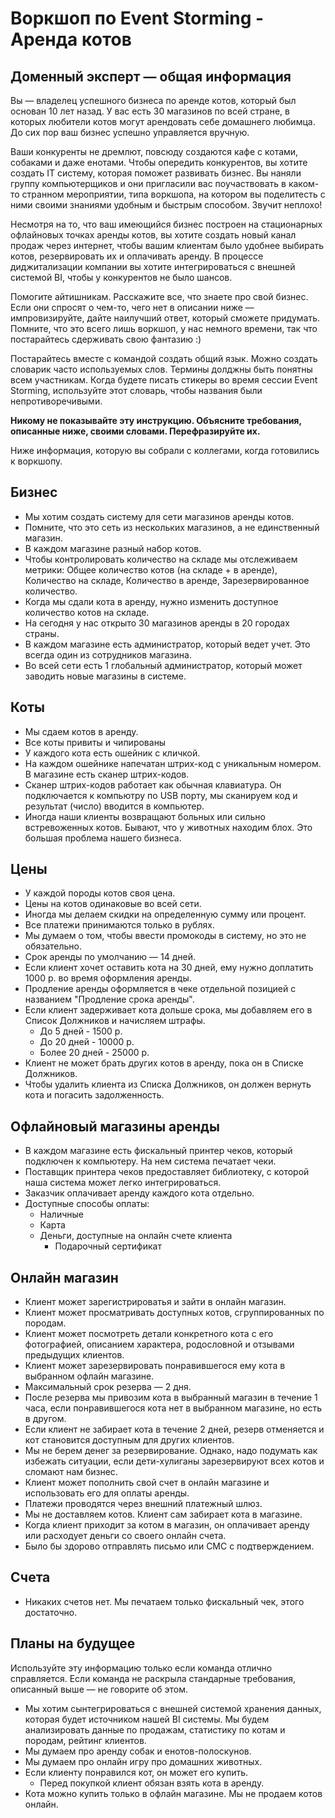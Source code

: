# Воркшоп по Event Storming - Аренда котов

## Доменный эксперт — общая информация

Вы — владелец успешного бизнеса по аренде котов, который был основан 10 лет назад. У вас есть 30 магазинов по всей стране, в которых любители котов могут арендовать себе домашнего любимца. До сих пор ваш бизнес успешно управляется вручную.

Ваши конкуренты не дремлют, повсюду создаются кафе с котами, собаками и даже енотами. Чтобы опередить конкурентов, вы хотите создать IT систему, которая поможет развивать бизнес. Вы наняли группу компьютерщиков и они пригласили вас поучаствовать в каком-то странном мероприятии, типа воркшопа, на котором вы поделитесть с ними своими знаниями удобным и быстрым способом. Звучит неплохо!

Несмотря на то, что ваш имеющийся бизнес построен на стационарных офлайновых точках аренды котов, вы хотите создать новый канал продаж через интернет, чтобы вашим клиентам было удобнее выбирать котов, резервировать их и оплачивать аренду. В процессе диджитализации компании вы хотите интегрироваться с внешней системой BI, чтобы у конкурентов не было шансов.
 
Помогите айтишникам. Расскажите все, что знаете про свой бизнес. Если они спросят о чем-то, чего нет в описании ниже — импровизируйте, дайте наилучший ответ, который сможете придумать. Помните, что это всего лишь воркшоп, у нас немного времени, так что постарайтесь сдерживать свою фантазию :)

Постарайтесь вместе с командой создать общий язык. Можно создать словарик часто используемых слов. Термины долджны быть понятны всем участникам. Когда будете писать стикеры во время сессии Event Storming, используйте этот словарь, чтобы названия были непротиворечивыми.

__Никому не показывайте эту инструкцию. Объясните требования, описанные ниже, своими словами. Перефразируйте их.__

Ниже информация, которую вы собрали с коллегами, когда готовились к воркшопу.

## Бизнес

* Мы хотим создать систему для сети магазинов аренды котов.
* Помните, что это сеть из нескольких магазинов, а не единственный магазин.
* В каждом магазине разный набор котов.
* Чтобы контролировать количество на складе мы отслеживаем метрики: Общее количество котов (на складе + в аренде), Количество на складе, Количество в аренде, Зарезервированное количество.
* Когда мы сдали кота в аренду, нужно изменить доступное количество котов на складе.
* На сегодня у нас открыто 30 магазинов аренды в 20 городах страны.
* В каждом магазине есть администратор, который ведет учет. Это всегда один из сотрудников магазина.
* Во всей сети есть 1 глобальный администратор, который может заводить новые магазины в системе.

## Коты

* Мы сдаем котов в аренду.
* Все коты привиты и чипированы
* У каждого кота есть ошейник с кличкой.
* На каждом ошейнике напечатан штрих-код с уникальным номером. В магазине есть сканер штрих-кодов.
* Сканер штрих-кодов работает как обычная клавиатура. Он подключается к компьютру по USB порту, мы сканируем код и результат (число) вводится в компьютер.
* Иногда наши клиенты возвращают больных или сильно встревоженных котов. Бывают, что у животных находим блох. Это большая проблема нашего бизнеса.

## Цены

* У каждой породы котов своя цена.
* Цены на котов одинаковые во всей сети.
* Иногда мы делаем скидки на определенную сумму или процент.
* Все платежи принимаются только в рублях.
* Мы думаем о том, чтобы ввести промокоды в систему, но это не обязательно.
* Срок аренды по умолчанию — 14 дней.
* Если клиент хочет оставить кота на 30 дней, ему нужно доплатить 1000 р. во время оформления аренды.
* Продление аренды оформляется в чеке отдельной позицией с названием "Продление срока аренды".
* Если клиент задерживает кота дольше срока, мы добавляем его в Список Должников и начисляем штрафы.
  * До 5 дней - 1500 р.
  * До 20 дней - 10000 р.
  * Более 20 дней - 25000 р.
* Клиент не может брать других котов в аренду, пока он в Списке Должников. 
* Чтобы удалить клиента из Списка Должников, он должен вернуть кота и погасить задолженность.

## Офлайновый магазины аренды

* В каждом магазине есть фискальный принтер чеков, который подключен к компьютеру. На нем система печатает чеки.
* Поставщик принтера чеков предоставляет библиотеку, с которой наша система может легко интегрироваться.
* Заказчик оплачивает аренду каждого кота отдельно.
* Доступные способы оплаты:
  * Наличные
  * Карта
  * Деньги, доступные на онлайн счете клиента
	* Подарочный сертификат

## Онлайн магазин

* Клиент может зарегистрироватья и зайти в онлайн магазин.
* Клиент может просматривать доступных котов, сгруппированных по породам.
* Клиент может посмотреть детали конкретного кота с его фотографией, описанием характера, родословной и отзывами предыдущих клиентов.
* Клиент может зарезервировать понравившегося ему кота в выбранном офлайн магазине.
* Максимальный срок резерва — 2 дня.
* После резерва мы привозим кота в выбранный магазин в течение 1 часа, если понравившегося кота нет в выбранном магазине, но есть в другом.
* Если клиент не забирает кота в течение 2 дней, резерв отменяется и кот становится доступным для других клиентов.
* Мы не берем денег за резервирование. Однако, надо подумать как избежать ситуации, если дети-хулиганы зарезервируют всех котов и сломают нам бизнес.
* Клиент может пополнить свой счет в онлайн магазине и использовать его для оплаты аренды.
* Платежи проводятся через внешний платежный шлюз.
* Мы не доставляем котов. Клиент сам забирает кота в магазине.
* Когда клиент приходит за котом в магазин, он оплачивает аренду или расходует деньги со своего онлайн счета.
* Было бы здорово отправлять письмо или СМС с подтверждением.

## Счета

* Никаких счетов нет. Мы печатаем только фискальный чек, этого достаточно.

## Планы на будущее

Используйте эту информацию только если команда отлично справляется. Если команда не раскрыла стандарные требования, описанный выше — не говорите об этом.

* Мы хотим сынтегрироваться с внешней системой хранения данных, которая будет источником нашей BI системы. Мы будем анализировать данные по продажам, статистику по котам и породам, рейтинг клиентов.
* Мы думаем про аренду собак и енотов-полоскунов.
* Мы думаем про онлайн игру про домашних животных.
* Если клиенту понравился кот, он может его купить.
  * Перед покупкой клиент обязан взять кота в аренду.
* Кота можно купить только в офлайн магазине. Мы не продаем котов онлайн.


